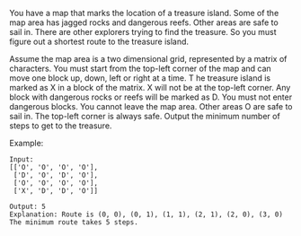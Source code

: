You have a map that marks the location of a treasure island. 
Some of the map area has jagged rocks and dangerous reefs. 
Other areas are safe to sail in. There are other explorers trying 
to find the treasure. So you must figure out a shortest route to 
the treasure island.

Assume the map area is a two dimensional grid, represented by a 
matrix of characters. You must start from the top-left corner 
of the map and can move one block up, down, left or right at a time. T
he treasure island is marked as X in a block of the matrix. X will not 
be at the top-left corner. Any block with dangerous rocks or reefs will 
be marked as D. You must not enter dangerous blocks. You cannot leave 
the map area. Other areas O are safe to sail in. The top-left corner 
is always safe. Output the minimum number of steps to get to the treasure.

Example:

```
Input:
[['O', 'O', 'O', 'O'],
 ['D', 'O', 'D', 'O'],
 ['O', 'O', 'O', 'O'],
 ['X', 'D', 'D', 'O']]

Output: 5
Explanation: Route is (0, 0), (0, 1), (1, 1), (2, 1), (2, 0), (3, 0) 
The minimum route takes 5 steps.
```
